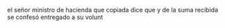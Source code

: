 el señor ministro de hacienda que copiada dice que y de la suma recibida se confesó entregado a su volunt